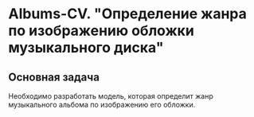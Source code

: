 # Albums-CV. "Определение жанра по изображению обложки музыкального диска"

## Основная задача

Необходимо разработать модель, которая определит жанр музыкального альбома по изображению его обложки.
